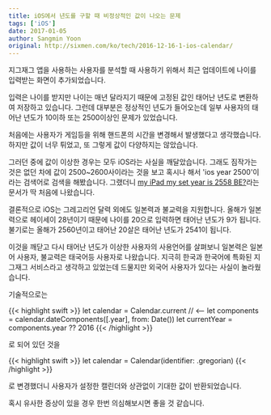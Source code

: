 ```yaml
---
title: iOS에서 년도를 구할 때 비정상적인 값이 나오는 문제
tags: ['iOS']
date: 2017-01-05
author: Sangmin Yoon
original: http://sixmen.com/ko/tech/2016-12-16-1-ios-calendar/
---
```


지그재그 앱을 사용하는 사용자를 분석할 때 사용하기 위해서
최근 업데이트에 나이를 입력받는 화면이 추가되었습니다.

입력은 나이를 받지만 나이는 매년 달라지기 때문에 고정된 값인 태어난 년도로 변환하여 저장하고 있습니다.
그런데 대부분은 정상적인 년도가 들어오는데 일부 사용자의 태어난 년도가 10이하 또는 2500이상인 문제가 있었습니다.

<!--more-->

처음에는 사용자가 게임등을 위해 핸드폰의 시간을 변경해서 발생했다고 생각했습니다.
하지만 값이 너무 튀었고, 또 그렇게 값이 다양하지는 않았습니다.

그러던 중에 값이 이상한 경우는 모두 iOS라는 사실을 깨달았습니다.
그래도 짐작가는 것은 없던 차에 값이 2500~2600사이라는 것을 보고 혹시나 해서 'ios year 2500'이라는
검색어로 검색을 해봤습니다. 그랬더니 [my iPad my set year is 2558 BE?](http://forums.imore.com/general-apple-news-discussion/262432-my-ipad-my-set-year-2558-a.html)라는
문서가 딱 처음에 나왔습니다.

결론적으로 iOS는 그레고리언 달력 외에도 일본력과 불교력을 지원합니다.
올해가 일본력으로 헤이세이 28년이기 때문에 나이를 20으로 입력하면 태어난 년도가 9가 됩니다.
불기로는 올해가 2560년이고 태어난 20살은 태어난 년도가 2541이 됩니다.

이것을 깨닫고 다시 태어난 년도가 이상한 사용자의 사용언어를 살펴보니 일본력은 일본어 사용자,
불교력은 태국어등 사용자로 나왔습니다.
지극히 한국과 한국어에 특화된 지그재그 서비스라고 생각하고 있었는데 드물지만 외국어 사용자가 있다는 사실이 놀라웠습니다.

기술적으로는

{{< highlight swift >}}
let calendar = Calendar.current // <--
let components = calendar.dateComponents([.year], from: Date())
let currentYear = components.year ?? 2016
{{< /highlight >}}

로 되어 있던 것을

{{< highlight swift >}}
let calendar = Calendar(identifier: .gregorian)
{{< /highlight >}}

로 변경했더니 사용자가 설정한 캘린더와 상관없이 기대한 값이 반환되었습니다.

혹시 유사한 증상이 있을 경우 한번 의심해보시면 좋을 것 같습니다.
